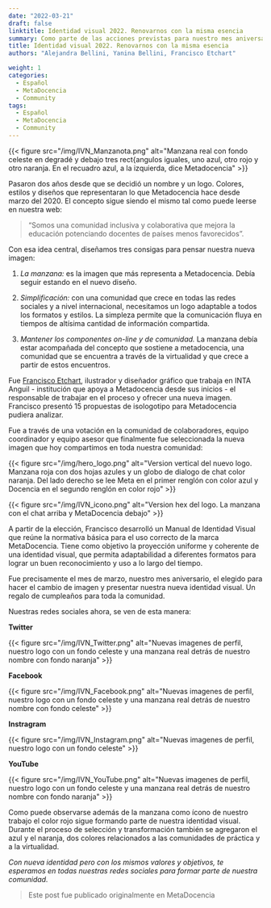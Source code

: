 ```yaml
---
date: "2022-03-21"
draft: false
linktitle: Identidad visual 2022. Renovarnos con la misma esencia
summary: Como parte de las acciones previstas para nuestro mes aniversario, el equipo de Metadocencia decidió renovar la identidad visual de la organización. El punto de partida fue identificarnos para comunicar a través de nuestro logo, nuestra misión y visión.
title: Identidad visual 2022. Renovarnos con la misma esencia
authors: "Alejandra Bellini, Yanina Bellini, Francisco Etchart"

weight: 1
categories:
  - Español
  - MetaDocencia
  - Community
tags: 
  - Español
  - MetaDocencia
  - Community
---
```


{{< figure src="/img/IVN_Manzanota.png" alt="Manzana real con fondo celeste en degradé y debajo tres rect{angulos iguales, uno azul, otro rojo y otro naranja.  En el recuadro azul, a la izquierda, dice Metadocencia" >}}

Pasaron dos años desde que se decidió un nombre y un logo. Colores, estilos y diseños que representaran lo que Metadocencia hace desde marzo del 2020. El concepto sigue siendo el mismo tal como puede leerse en nuestra web: 

> “Somos una comunidad inclusiva y colaborativa que mejora la educación potenciando docentes de países menos favorecidos”.

Con esa idea central, diseñamos tres consigas para pensar nuestra nueva imagen:

1. _La manzana:_ es la imagen que más representa a Metadocencia. Debía seguir estando en el nuevo diseño.

2. _Simplificación:_ con una comunidad que crece en todas las redes sociales y a nivel internacional, necesitamos un logo adaptable a todos los formatos y estilos. La simpleza permite que la comunicación fluya en tiempos de altísima cantidad de información compartida.

3. _Mantener los componentes on-line y de comunidad._ La manzana debía estar acompañada del concepto que sostiene a metadocencia, una comunidad que se encuentra a través de la virtualidad y que crece a partir de estos encuentros.


Fue [Francisco Etchart](https://www.instagram.com/fetch.franciscoetchart/), ilustrador y diseñador gráfico que trabaja en INTA Anguil - institución que apoya a Metadocencia desde sus inicios - el responsable de trabajar en el proceso y ofrecer una nueva imagen. Francisco presentó 15 propuestas de isologotipo para Metadocencia pudiera analizar.

Fue a través de una votación en la comunidad de colaboradores, equipo coordinador y equipo asesor que finalmente fue seleccionada la nueva imagen que hoy compartimos en toda nuestra comunidad:


{{< figure src="/img/hero_logo.png"  alt="Version vertical del nuevo logo. Manzana roja con dos hojas azules y un globo de dialogo de chat color naranja.  Del lado derecho se lee Meta en el primer renglón con color azul y Docencia en el segundo renglón en color rojo" >}}


{{< figure src="/img/IVN_icono.png" alt="Version hex del logo. La manzana con el chat arriba y MetaDocencia debajo" >}}

A partir de la elección, Francisco desarrolló un Manual de Identidad Visual que reúne la normativa básica para el uso correcto de la marca MetaDocencia. Tiene como objetivo la proyección uniforme y coherente de una identidad visual, que permita adaptabilidad a diferentes formatos para lograr un buen reconocimiento y uso a lo largo del tiempo.

Fue precisamente el mes de marzo, nuestro mes aniversario, el elegido para hacer el cambio de imagen y presentar nuestra nueva identidad visual. Un regalo de cumpleaños para toda la comunidad.

Nuestras redes sociales ahora, se ven de esta manera:

__Twitter__

{{< figure src="/img/IVN_Twitter.png" alt="Nuevas imagenes de perfil, nuestro logo con un fondo celeste y una manzana real detrás de nuestro nombre con fondo naranja" >}}

__Facebook__

{{< figure src="/img/IVN_Facebook.png" alt="Nuevas imagenes de perfil, nuestro logo con un fondo celeste y una manzana real detrás de nuestro nombre con fondo celeste" >}}

__Instragram__

{{< figure src="/img/IVN_Instagram.png" alt="Nuevas imagenes de perfil, nuestro logo con un fondo celeste" >}}

__YouTube__

{{< figure src="/img/IVN_YouTube.png" alt="Nuevas imagenes de perfil, nuestro logo con un fondo celeste y una manzana real detrás de nuestro nombre con fondo naranja" >}}


Como puede observarse además de la manzana como ícono de nuestro trabajo el color rojo sigue formando parte de nuestra identidad visual. Durante el proceso de selección y transformación también se agregaron el azul y el naranja, dos colores relacionados a las comunidades de práctica y a la virtualidad. 

_Con nueva identidad pero con los mismos valores y objetivos, te esperamos en todas nuestras redes sociales para formar parte de nuestra comunidad._

> Este post fue publicado originalmente en MetaDocencia